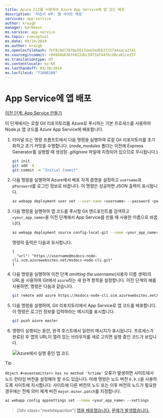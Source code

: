 ```yaml
---
title: Azure CLI를 사용하여 Azure App Service에 앱 코드 배포
description: '자습서 4부: 웹 사이트 배포'
services: app-service
author: kraigb
manager: barbkess
ms.service: app-service
ms.topic: conceptual
ms.date: 09/24/2019
ms.author: kraigb
ms.openlocfilehash: fbf8c9d77876e5617aee5ed5b27257a4aaca2f41
ms.sourcegitcommit: c04984b6367e922dbc5973af44f8cd0ca81ce157
ms.translationtype: HT
ms.contentlocale: ko-KR
ms.lasthandoff: 09/30/2019
ms.locfileid: "71686160"
---
```

# <a name="deploy-the-app-to-app-service"></a>App Service에 앱 배포

[이전 단계: App Service 만들기](tutorial-vscode-azure-cli-node-03.md)

이 단계에서는 로컬 Git 리포지토리를 Azure로 푸시하는 기본 프로세스를 사용하여 Node.js 앱 코드를 Azure App Service에 배포합니다.

1. 터미널 또는 명령 프롬프트에서 다음 명령을 실행하여 로컬 Git 리포지토리를 초기화하고 초기 커밋을 수행합니다. (*node_modules* 폴더는 이전에 Express Generator를 실행할 때 생성된 *.gitignore* 파일에 지정되어 있으므로 무시됩니다.)

    ```bash
    git init
    git add -A
    git commit -m "Initial Commit"
    ```

1. 다음 명령을 실행하여 Azure에서 배포 자격 증명을 설정하고 `username`과 `pPassword`를 로그인 정보로 바꿉니다. 이 명령은 성공하면 JSON 출력이 표시됩니다.

    ```bash
    az webapp deployment user set --user-name <username> --password <password>
    ```

1. 다음 명령을 실행하여 앱 코드를 푸시할 Git 엔드포인트를 검색하고 `<your_app_name>`을 이전 단계에서 App Service를 만들 때 사용한 이름으로 바꿉니다.

    ```bash
    az webapp deployment source config-local-git --name <your_app_name>
    ```

    명령의 출력은 다음과 유사합니다.

    ```output
    {
      "url": "https://username@msdocs-node-cli.scm.azurewebsites.net/msdocs-node-cli.git"
    }
    ```

1. 다음 명령을 실행하여 이전 단계 *omitting the username*(사용자 이름 생략)의 URL을 사용하여 Git에서 `azure`라는 새 원격 항목을 설정합니다. 이전 단계의 예를 사용하면, 명령은 다음과 같습니다.

    ```bash
    git remote add azure https://msdocs-node-cli.scm.azurewebsites.net/msdocs-node-cli.git
    ```

1. 다음 명령을 실행하여, Git 리포지토리에서 App Service로 앱 코드를 배포합니다. 이 명령은 로그인 정보를 입력하라는 메시지를 표시합니다.

    ```bash
    git push azure master
    ```

1. 명령이 실행되는 동안, 원격 호스트에서 일련의 메시지가 표시됩니다. 프로세스가 완료된 후 앱의 URL이 열려 있는 브라우저를 새로 고치면 실행 중인 코드가 보입니다.

    ![Azure에서 실행 중인 앱 코드](media/azure-cli/remote-app.png)

> [!TIP]
> `Object #<eventemitter> has no method 'hrtime'` 오류가 발생하면 사이트에서 노드 런타임 버전을 설정해야 할 수도 있습니다. 아래 명령은 노드 버전 `6.9.1`을 사용하도록 사이트에 지시합니다. 사이트에 다른 버전의 노드 또는 이후 버전의 노드가 필요한 경우에는 전체 의미 체계 버전 `major.minor.patch`를 지정합니다.
>
> ```bash
> az webapp config appsettings set --name <your_app_name> --settings
> ```

> [!div class="nextstepaction"]
> [앱을 배포했습니다.](tutorial-vscode-azure-cli-node-05.md) [문제가 발생했습니다.](https://www.research.net/r/PWZWZ52?tutorial=node-deployment&step=deploy-website)
